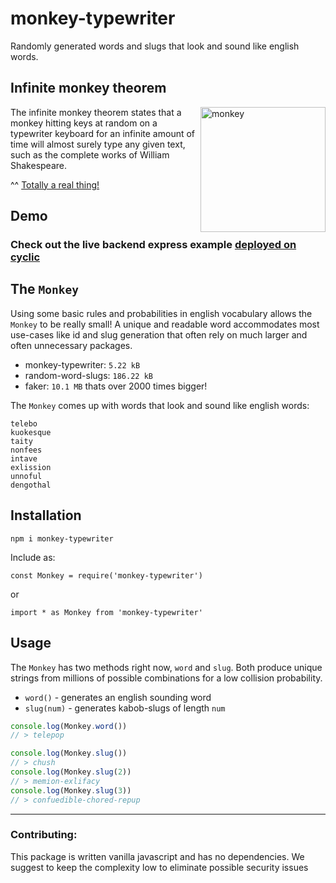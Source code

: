 # monkey-typewriter
Randomly generated words and slugs that look and sound like english words. 


## Infinite monkey theorem
<img align="right" src="https://upload.wikimedia.org/wikipedia/commons/thumb/3/3c/Chimpanzee_seated_at_typewriter.jpg/440px-Chimpanzee_seated_at_typewriter.jpg" alt="monkey" width="200"/>

The infinite monkey theorem states that a monkey hitting keys at random on a typewriter keyboard for an infinite amount of time will almost surely type any given text, such as the complete works of William Shakespeare.

^^ [Totally a real thing!](https://en.wikipedia.org/wiki/Infinite_monkey_theorem)

## Demo
### Check out the live backend express example [deployed on cyclic](https://app.cyclic.sh)

## The `Monkey`  

Using some basic rules and probabilities in english vocabulary allows the `Monkey` to be really small! 
A unique and readable word accommodates most use-cases like id and slug generation that often rely on much larger and often unnecessary packages. 
- monkey-typewriter: `5.22 kB`
- random-word-slugs: `186.22 kB`
- faker: `10.1 MB` thats over 2000 times bigger!

The `Monkey` comes up with words that look and sound like english words:

```
telebo
kuokesque
taity
nonfees
intave
exlission
unnoful
dengothal
```

## Installation
```
npm i monkey-typewriter
```

Include as:
```
const Monkey = require('monkey-typewriter')
```
or
```
import * as Monkey from 'monkey-typewriter'
```

## Usage
The `Monkey` has two methods right now, `word` and `slug`. Both produce unique strings from millions of possible combinations for a low collision probability. 

- `word()` - generates an english sounding word
- `slug(num)` - generates kabob-slugs of length `num` 
  
```js
console.log(Monkey.word())
// > telepop
```
```js
console.log(Monkey.slug())
// > chush
console.log(Monkey.slug(2))
// > memion-exlifacy
console.log(Monkey.slug(3))
// > confuedible-chored-repup
```



----------
### Contributing:
This package is written vanilla javascript and has no dependencies. We suggest to keep the complexity low to eliminate possible security issues

